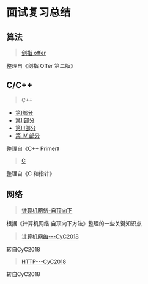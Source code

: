 # 面试复习总结

## 算法

> [剑指 offer](https://github.com/guanjunjian/Interview-Summary/blob/master/notes/algorithms/%E5%89%91%E6%8C%87offer.md)

整理自《剑指 Offer 第二版》

## C/C++

> C++

-	[第Ⅰ部分](https://guanjunjian.github.io/2018/01/19/study-20-cpp-primer-summary_1/)
-	[第Ⅱ部分](https://guanjunjian.github.io/2018/01/26/study-21-cpp-primer-summary_2/)
-	[第Ⅲ部分](https://guanjunjian.github.io/2018/02/02/study-22-cpp-primer-summary_3/)
-	[第 IV 部分](https://guanjunjian.github.io/2018/02/09/study-23-cpp-primer-summary_4/)

整理自《C++ Primer》

> [C](https://guanjunjian.github.io/2018/01/09/study-19-pointers-on-c-summary/)

整理自《C 和指针》

## 网络

> [计算机网络-自顶向下](https://github.com/guanjunjian/Interview-Summary/blob/master/notes/network/Computer-Networking-Top-Down.md)

根据《计算机网络 自顶向下方法》整理的一些关键知识点

> [计算机网络---CyC2018](https://github.com/CyC2018/Interview-Notebook/blob/master/notes/%E8%AE%A1%E7%AE%97%E6%9C%BA%E7%BD%91%E7%BB%9C.md)

转自CyC2018

> [HTTP---CyC2018](https://github.com/CyC2018/Interview-Notebook/blob/master/notes/HTTP.md)

转自CyC2018
